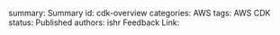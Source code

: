 summary: Summary
id: cdk-overview
categories: AWS
tags: AWS CDK
status: Published
authors: ishr
Feedback Link: 

